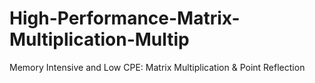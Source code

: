 # High-Performance-Matrix-Multiplication-Multip
Memory Intensive and Low CPE: Matrix Multiplication &amp; Point Reflection
